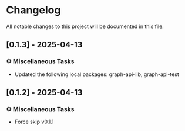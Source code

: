 # Changelog

All notable changes to this project will be documented in this file.

## [0.1.3] - 2025-04-13

### ⚙️ Miscellaneous Tasks

- Updated the following local packages: graph-api-lib, graph-api-test


## [0.1.2] - 2025-04-13

### ⚙️ Miscellaneous Tasks

- Force skip v0.1.1

<!-- generated by git-cliff -->
<!-- generated by git-cliff -->
